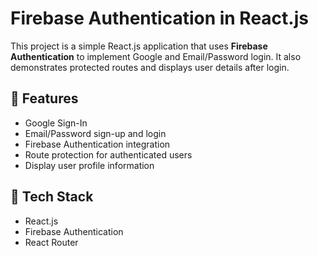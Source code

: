 
# Firebase Authentication in React.js

This project is a simple React.js application that uses **Firebase Authentication** to implement Google and Email/Password login. It also demonstrates protected routes and displays user details after login.

## 🚀 Features

- Google Sign-In
- Email/Password sign-up and login
- Firebase Authentication integration
- Route protection for authenticated users
- Display user profile information

## 🔧 Tech Stack

- React.js
- Firebase Authentication
- React Router

